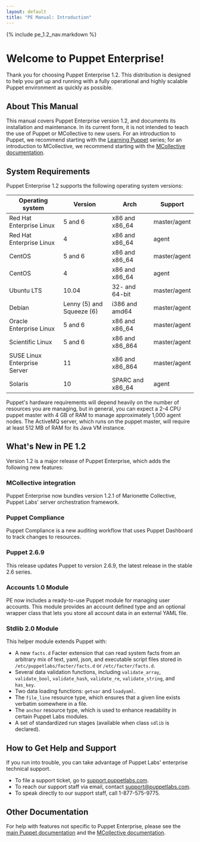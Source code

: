 ```yaml
---
layout: default
title: "PE Manual: Introduction"
---
```


{% include pe_1.2_nav.markdown %}

Welcome to Puppet Enterprise!
=============================

Thank you for choosing Puppet Enterprise 1.2. This distribution is designed to help you get up and running with a fully operational and highly scalable Puppet environment as quickly as possible.

About This Manual
-----------------

This manual covers Puppet Enterprise version 1.2, and documents its installation and maintenance. In its current form, it is not intended to teach the use of Puppet or MCollective to new users. For an introduction to Puppet, we recommend starting with the [Learning Puppet][lp] series; for an introduction to MCollective, we recommend starting with the [MCollective documentation][mco]. 

[lp]: http://docs.puppetlabs.com/learning/
[mco]: http://docs.puppetlabs.com/mcollective/index.html
[docs]: http://docs.puppetlabs.com

System Requirements
-----------------

Puppet Enterprise 1.2 supports the following operating system versions:

|       Operating system       |          Version          |       Arch        |   Support    |
|------------------------------|---------------------------|-------------------|--------------|
| Red Hat Enterprise Linux     | 5 and 6                   | x86 and x86\_64   | master/agent |
| Red Hat Enterprise Linux     | 4                         | x86 and x86\_64   | agent        |
| CentOS                       | 5 and 6                   | x86 and x86\_64   | master/agent |
| CentOS                       | 4                         | x86 and x86\_64   | agent        |
| Ubuntu LTS                   | 10.04                     | 32- and 64-bit    | master/agent |
| Debian                       | Lenny (5) and Squeeze (6) | i386 and amd64    | master/agent |
| Oracle Enterprise Linux      | 5 and 6                   | x86 and x86\_64   | master/agent |
| Scientific Linux             | 5 and 6                   | x86 and x86\_864  | master/agent |
| SUSE Linux Enterprise Server | 11                        | x86 and x86\_864  | master/agent |
| Solaris                      | 10                        | SPARC and x86\_64 | agent        |

Puppet's hardware requirements will depend heavily on the number of resources you are managing, but in general, you can expect a 2-4 CPU puppet master with 4 GB of RAM to manage approximately 1,000 agent nodes. The ActiveMQ server, which runs on the puppet master, will require at least 512 MB of RAM for its Java VM instance.

What's New in PE 1.2
----------

Version 1.2 is a major release of Puppet Enterprise, which adds the following new features:

### MCollective integration

Puppet Enterprise now bundles version 1.2.1 of Marionette Collective, Puppet Labs' server orchestration framework. 

### Puppet Compliance

Puppet Compliance is a new auditing workflow that uses Puppet Dashboard to track changes to resources.

### Puppet 2.6.9

This release updates Puppet to version 2.6.9, the latest release in the stable 2.6 series. <!-- TK link to release notes or something -->

### Accounts 1.0 Module

PE now includes a ready-to-use Puppet module for managing user accounts. This module provides an account defined type and an optional wrapper class that lets you store all account data in an external YAML file. 

### Stdlib 2.0 Module 

This helper module extends Puppet with:

* A new `facts.d` Facter extension that can read system facts from an arbitrary mix of text, yaml, json, and executable script files stored in `/etc/puppetlabs/facter/facts.d` or `/etc/facter/facts.d`. 
* Several data validation functions, including `validate_array`, `validate_bool`, `validate_hash`, `validate_re`, `validate_string`, and `has_key`.
* Two data loading functions: `getvar` and `loadyaml`. 
* The `file_line` resource type, which ensures that a given line exists verbatim somewhere in a file. 
* The `anchor` resource type, which is used to enhance readability in certain Puppet Labs modules. 
* A set of standardized run stages (available when class `sdlib` is declared).

How to Get Help and Support
--------------

If you run into trouble, you can take advantage of Puppet Labs' enterprise technical support.

* To file a support ticket, go to [support.puppetlabs.com](http://support.puppetlabs.com). 
* To reach our support staff via email, contact <support@puppetlabs.com>.
* To speak directly to our support staff, call 1-877-575-9775.

Other Documentation
-----

For help with features not specific to Puppet Enterprise, please see the [main Puppet documentation][docs] and the [MCollective documentation][mco].
